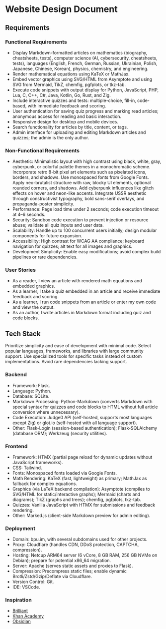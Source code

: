 # Website Design Document

## Requirements

### Functional Requirements

- Display Markdown-formatted articles on mathematics (biography, cheatsheets, tests), computer science (AI, cybersecurity, cheatsheets, tests), languages (English, French, German, Russian, Ukrainian, Polish, Japanese, Chinese, Korean), physics, chemistry, and engineering.
- Render mathematical equations using KaTeX or MathJax.
- Embed vector graphics using SVG/HTML from Asymptote and using SVG from Mermaid, TikZ, chemfig, pgfplots, or tkz-tab.
- Execute code snippets with output display for Python, JavaScript, PHP, Lua, C, C++, C#, Java, Kotlin, Go, Rust, and Zig.
- Include interactive quizzes and tests: multiple-choice, fill-in, code-based, with immediate feedback and scoring.
- User authentication for saving quiz progress and marking read articles; anonymous access for reading and basic interaction.
- Responsive design for desktop and mobile devices.
- Search functionality for articles by title, content, or tags.
- Admin interface for uploading and editing Markdown articles and quizzes; the admin is the only author.

### Non-Functional Requirements

- Aesthetic: Minimalistic layout with high contrast using black, white, gray, cyberpunk, or colorful palette themes in a monochromatic scheme. Incorporate retro 8-bit pixel art elements such as pixelated icons, borders, and shadows. Use monospaced fonts from Google Fonts. Apply neo-brutalist structure with raw, blocky UI elements, optional rounded corners, and shadows. Add cyberpunk influences like glitch effects on hover and neon-like accents. Integrate USSR aesthetic through constructivist typography, bold sans-serif overlays, and propaganda-poster simplicity.
- Performance: Page load time under 2 seconds; code execution timeout at 4–6 seconds.
- Security: Sandbox code execution to prevent injection or resource abuse; validate all quiz inputs and user data.
- Scalability: Handle up to 100 concurrent users initially; design modular components for future expansion.
- Accessibility: High contrast for WCAG AA compliance; keyboard navigation for quizzes; alt text for all images and graphics.
- Development Simplicity: Enable easy modifications; avoid complex build pipelines or rare dependencies.

### User Stories

- As a reader, I view an article with rendered math equations and embedded graphics.
- As a learner, I take a quiz embedded in an article and receive immediate feedback and scoring.
- As a learner, I run code snippets from an article or enter my own code and view the output.
- As an author, I write articles in Markdown format including quiz and code blocks.

## Tech Stack

Prioritize simplicity and ease of development with minimal code. Select popular languages, frameworks, and libraries with large community support. Use specialized tools for specific tasks instead of custom implementations. Avoid rare dependencies lacking support.

### Backend

- Framework: Flask.
- Language: Python.
- Database: SQLite.
- Markdown Processing: Python-Markdown (converts Markdown with special syntax for quizzes and code blocks to HTML without full article conversion where unnecessary).
- Code Execution: Judge0 API (self-hosted, supports most languages except Zig) or glot.io (self-hosted with all language support).
- Other: Flask-Login (session-based authentication); Flask-SQLAlchemy (database ORM); Werkzeug (security utilities).

### Frontend

- Framework: HTMX (partial page reload for dynamic updates without JavaScript frameworks).
- CSS: Tailwind.
- Fonts: Monospaced fonts loaded via Google Fonts.
- Math Rendering: KaTeX (fast, lightweight) as primary; MathJax as fallback for complex equations.
- Graphics (via LaTeX backend compilation): Asymptote (compiles to SVG/HTML for static/interactive graphs); Mermaid (charts and diagrams); TikZ (graphs and trees); chemfig, pgfplots, tkz-tab.
- Quizzes: Vanilla JavaScript with HTMX for submissions and feedback rendering.
- Other: Marked.js (client-side Markdown preview for admin editing).

### Deployment

- Domain: bpu.im, with several subdomains used for other projects.
- Proxy: Cloudflare (handles CDN, DDoS protection, CAPTCHA, compression).
- Hosting: Netcup ARM64 server (6 vCore, 8 GB RAM, 256 GB NVMe on Debian); prepare for potential x86_64 migration.
- Server: Apache (serves static assets and proxies to Flask).
- Compression: Precompress static files; enable dynamic Brotli/Zstd/Gzip/Deflate via Cloudflare.
- Version Control: Git.
- IDE: VSCode.

### Inspiration

- [Brilliant](https://brilliant.org)
- [Khan Academy](https://www.khanacademy.org)
- [Obsidian](https://obsidian.md)